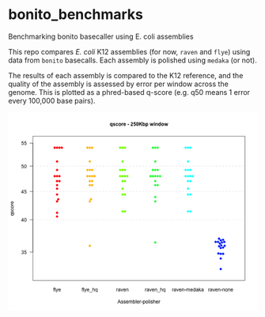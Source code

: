 # bonito_benchmarks
Benchmarking bonito basecaller using E. coli assemblies

This repo compares *E. coli* K12 assemblies (for now, `raven` and `flye`) using data from `bonito` basecalls.
Each assembly is polished using `medaka` (or not).

The results of each assembly is compared to the K12 reference, and the quality of the assembly is assessed by
error per window across the genome. This is plotted as a phred-based q-score (e.g. q50 means 1 error every 100,000 base pairs).

![beeswarm_K12](figures/quals_beeswarm.png)
